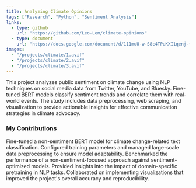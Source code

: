 ```yaml
---
title: Analyzing Climate Opinions
tags: ["Research", "Python", "Sentiment Analysis"]
links:
  - type: github
    url: "https://github.com/Leo-Lem/climate-opinions"
  - type: document
    url: "https://docs.google.com/document/d/111muU-w-S8c4TPuKXI1qenj-fPwhlx8sO-yx6_PkWSk/edit?usp=sharing"
images:
  - "/projects/climate/1.avif"
  - "/projects/climate/2.avif"
  - "/projects/climate/3.avif"
---
```


This project analyzes public sentiment on climate change using NLP techniques on social media data from Twitter, YouTube, and Bluesky. Fine-tuned BERT models classify sentiment trends and correlate them with real-world events. The study includes data preprocessing, web scraping, and visualization to provide actionable insights for effective communication strategies in climate advocacy.

### My Contributions

Fine-tuned a non-sentiment BERT model for climate change-related text classification. Configured training parameters and managed large-scale data preprocessing to ensure model adaptability. Benchmarked the performance of a non-sentiment-focused approach against sentiment-optimized models. Provided insights into the impact of domain-specific pretraining in NLP tasks. Collaborated on implementing visualizations that improved the project's overall accuracy and reproducibility.